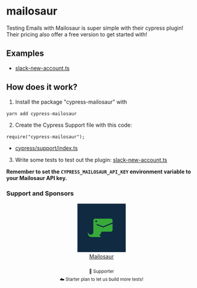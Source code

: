 # mailosaur

Testing Emails with Mailosaur is super simple with their cypress plugin!
Their pricing also offer a free version to get started with!

## Examples

- [slack-new-account.ts](cypress/integration/slack-new-account.ts)

## How does it work?

1. Install the package "cypress-mailosaur" with

```
yarn add cypress-mailosaur
```

2. Create the Cypress Support file with this code:

```
require("cypress-mailosaur");
```

- [cypress/support/index.ts](cypress/support/index.ts)

3. Write some tests to test out the plugin: [slack-new-account.ts](cypress/integration/slack-new-account.ts)

**Remember to set the `CYPRESS_MAILOSAUR_API_KEY` environment variable to your Mailosaur API key.**

### Support and Sponsors

<div align="center" valign="top">
    <a href="https://www.mailosaur.com/" target="_blank">
        <img width="128px" src="../../assets/mailosaur.png" alt="Mailosaur Logo" />
        <br />
        <div>Mailosaur</div>
    </a>
    <br />
    <sub>
        🥇 Supporter <br />
        ☁️ Starter plan to let us build more tests!
    </sub>
</div>
